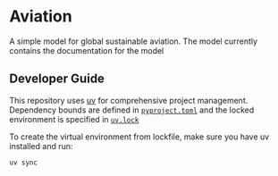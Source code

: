 # Aviation

A simple model for global sustainable aviation. The model currently contains the documentation for the model

## Developer Guide

This repository uses [uv](https://docs.astral.sh/uv) for comprehensive project management.
Dependency bounds are defined in [`pyproject.toml`](pyproject.toml) and the locked environment is specified in [`uv.lock`](uv.lock)

To create the virtual environment from lockfile, make sure you have uv installed and run:

```
uv sync
```

